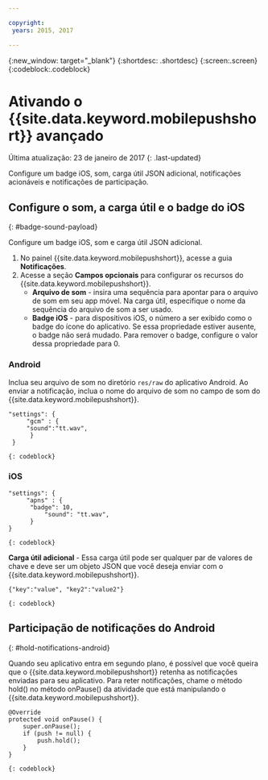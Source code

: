 ```yaml
---

copyright:
 years: 2015, 2017

---
```


{:new_window: target="_blank"}
{:shortdesc: .shortdesc}
{:screen:.screen}
{:codeblock:.codeblock}

# Ativando o {{site.data.keyword.mobilepushshort}} avançado
Última atualização: 23 de janeiro de 2017
{: .last-updated}

Configure um badge iOS, som, carga útil JSON adicional, notificações acionáveis e notificações de participação.

## Configure o som, a carga útil e o badge do iOS
{: #badge-sound-payload}

Configure um badge iOS, som e carga útil JSON adicional.

1. No painel {{site.data.keyword.mobilepushshort}}, acesse a guia **Notificações**.
2. Acesse a seção **Campos opcionais** para configurar os recursos do {{site.data.keyword.mobilepushshort}}. 
	- **Arquivo de som** - insira uma sequência para apontar para o arquivo de som em
seu app móvel. Na carga útil, especifique o nome da sequência do arquivo de som a ser usado.
	- **Badge iOS** - para dispositivos iOS, o
número a ser exibido como o badge do ícone do aplicativo. Se essa propriedade
estiver ausente, o badge não será mudado. Para remover o badge,
configure o valor dessa propriedade para 0.
	
### Android

Inclua seu arquivo de som no diretório `res/raw` do aplicativo Android. Ao enviar a notificação, inclua o nome do arquivo de som no campo de som do {{site.data.keyword.mobilepushshort}}.

```
"settings": {
     "gcm" : {
     "sound":"tt.wav",
	  }
 }  
```
    {: codeblock}	
	
### iOS

```
"settings": {
     "apns" : {
      "badge": 10,
	      "sound": "tt.wav",
	  }
}
``` 
	{: codeblock}
		
**Carga útil adicional** - Essa carga útil pode ser qualquer par de valores de chave e deve ser um objeto JSON que você deseja enviar com o {{site.data.keyword.mobilepushshort}}.

```
{"key":"value", "key2":"value2"}
```
	{: codeblock}

## Participação de notificações do Android 
{: #hold-notifications-android}

Quando seu aplicativo entra em segundo plano, é possível que você queira que o {{site.data.keyword.mobilepushshort}} retenha as notificações enviadas para seu aplicativo. Para reter notificações, chame o método hold() no método onPause() da atividade que está manipulando o {{site.data.keyword.mobilepushshort}}.

```
@Override
protected void onPause() {
    super.onPause();
    if (push != null) {
        push.hold();
    }
} 
```
	{: codeblock}

    

